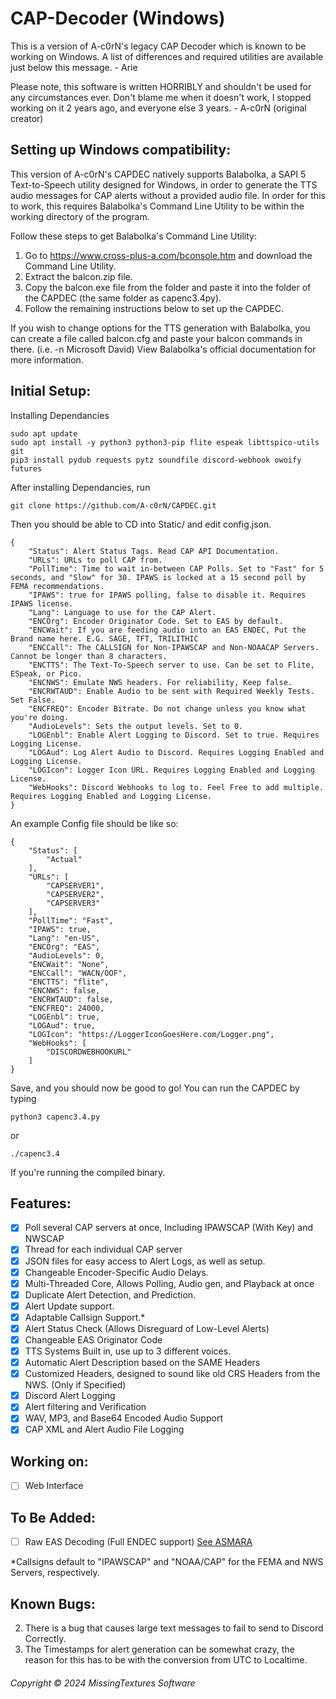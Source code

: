 # CAP-Decoder (Windows)

This is a version of A-c0rN's legacy CAP Decoder which is known to be working on Windows. A list of differences and required utilities are available just below this message. - Arie

Please note, this software is written HORRIBLY and shouldn't be used for any circumstances ever.
Don't blame me when it doesn't work, I stopped working on it 2 years ago, and everyone else 3 years. - A-c0rN (original creator)

## Setting up Windows compatibility:

This version of A-c0rN's CAPDEC natively supports Balabolka, a SAPI 5 Text-to-Speech utility designed for Windows, in order to generate the TTS audio messages for CAP alerts without a provided audio file. In order for this to work, this requires Balabolka's Command Line Utility to be within the working directory of the program. 

Follow these steps to get Balabolka's Command Line Utility:
1. Go to https://www.cross-plus-a.com/bconsole.htm and download the Command Line Utility.
2. Extract the balcon.zip file.
3. Copy the balcon.exe file from the folder and paste it into the folder of the CAPDEC (the same folder as capenc3.4py).
4. Follow the remaining instructions below to set up the CAPDEC.

If you wish to change options for the TTS generation with Balabolka, you can create a file called balcon.cfg and paste your balcon commands in there. (i.e. -n Microsoft David) View Balabolka's official documentation for more information.

## Initial Setup:
Installing Dependancies
```
sudo apt update
sudo apt install -y python3 python3-pip flite espeak libttspico-utils git
pip3 install pydub requests pytz soundfile discord-webhook owoify futures
```
After installing Dependancies, run
```
git clone https://github.com/A-c0rN/CAPDEC.git 
```
Then you should be able to CD into Static/ and edit config.json.
```
{
    "Status": Alert Status Tags. Read CAP API Documentation.
    "URLs": URLs to poll CAP from.
    "PollTime": Time to wait in-between CAP Polls. Set to "Fast" for 5 seconds, and "Slow" for 30. IPAWS is locked at a 15 second poll by FEMA recommendations.
    "IPAWS": true for IPAWS polling, false to disable it. Requires IPAWS license.
    "Lang": Language to use for the CAP Alert.
    "ENCOrg": Encoder Originator Code. Set to EAS by default.
    "ENCWait": If you are feeding audio into an EAS ENDEC, Put the Brand name here. E.G. SAGE, TFT, TRILITHIC
    "ENCCall": The CALLSIGN for Non-IPAWSCAP and Non-NOAACAP Servers. Cannot be longer than 8 characters.
    "ENCTTS": The Text-To-Speech server to use. Can be set to Flite, ESpeak, or Pico.
    "ENCNWS": Emulate NWS headers. For reliability, Keep false.
    "ENCRWTAUD": Enable Audio to be sent with Required Weekly Tests. Set False.
    "ENCFREQ": Encoder Bitrate. Do not change unless you know what you're doing.
    "AudioLevels": Sets the output levels. Set to 0.
    "LOGEnbl": Enable Alert Logging to Discord. Set to true. Requires Logging License.
    "LOGAud": Log Alert Audio to Discord. Requires Logging Enabled and Logging License.
    "LOGIcon": Logger Icon URL. Requires Logging Enabled and Logging License.
    "WebHooks": Discord Webhooks to log to. Feel Free to add multiple. Requires Logging Enabled and Logging License.
}

```
An example Config file should be like so:
```
{
    "Status": [
        "Actual"
    ], 
    "URLs": [
        "CAPSERVER1", 
        "CAPSERVER2",
        "CAPSERVER3"
    ],
    "PollTime": "Fast",
    "IPAWS": true,
    "Lang": "en-US",
    "ENCOrg": "EAS",
    "AudioLevels": 0,
    "ENCWait": "None",
    "ENCCall": "WACN/OOF",
    "ENCTTS": "flite",
    "ENCNWS": false,
    "ENCRWTAUD": false,
    "ENCFREQ": 24000,
    "LOGEnbl": true,
    "LOGAud": true,
    "LOGIcon": "https://LoggerIconGoesHere.com/Logger.png",
    "WebHooks": [
        "DISCORDWEBHOOKURL"
    ]
}
```
Save, and you should now be good to go!
You can run the CAPDEC by typing
```
python3 capenc3.4.py
```
or
```
./capenc3.4
```
If you're running the compiled binary.

## Features:
- [x] Poll several CAP servers at once, Including IPAWSCAP (With Key) and NWSCAP
- [x] Thread for each individual CAP server
- [x] JSON files for easy access to Alert Logs, as well as setup.
- [x] Changeable Encoder-Specific Audio Delays.
- [x] Multi-Threaded Core, Allows Polling, Audio gen, and Playback at once
- [x] Duplicate Alert Detection, and Prediction.
- [x] Alert Update support.
- [x] Adaptable Callsign Support.\*
- [x] Alert Status Check (Allows Disreguard of Low-Level Alerts)
- [x] Changeable EAS Originator Code
- [x] TTS Systems Built in, use up to 3 different voices.
- [x] Automatic Alert Description based on the SAME Headers
- [x] Customized Headers, designed to sound like old CRS Headers from the NWS. (Only if Specified)
- [x] Discord Alert Logging
- [x] Alert filtering and Verification
- [x] WAV, MP3, and Base64 Encoded Audio Support
- [x] CAP XML and Alert Audio File Logging
## Working on:
- [ ] Web Interface
## To Be Added:
- [ ] Raw EAS Decoding (Full ENDEC support) [See ASMARA](https://github.com/A-c0rN/ASMARA)

\*Callsigns default to "IPAWSCAP" and "NOAA/CAP" for the FEMA and NWS Servers, respectively.


## Known Bugs:
2. There is a bug that causes large text messages to fail to send to Discord Correctly.
5. The Timestamps for alert generation can be somewhat crazy, the reason for this has to be with the conversion from UTC to Localtime.


###### Copyright © 2024 MissingTextures Software
